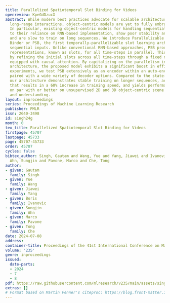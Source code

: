 ```yaml
---
title: Parallelized Spatiotemporal Slot Binding for Videos
openreview: KpeGdDzucX
abstract: While modern best practices advocate for scalable architectures that support
  long-range interactions, object-centric models are yet to fully embrace these architectures.
  In particular, existing object-centric models for handling sequential inputs, due
  to their reliance on RNN-based implementation, show poor stability and capacity
  and are slow to train on long sequences. We introduce Parallelizable Spatiotemporal
  Binder or PSB, the first temporally-parallelizable slot learning architecture for
  sequential inputs. Unlike conventional RNN-based approaches, PSB produces object-centric
  representations, known as slots, for all time-steps in parallel. This is achieved
  by refining the initial slots across all time-steps through a fixed number of layers
  equipped with causal attention. By capitalizing on the parallelism induced by our
  architecture, the proposed model exhibits a significant boost in efficiency. In
  experiments, we test PSB extensively as an encoder within an auto-encoding framework
  paired with a wide variety of decoder options. Compared to the state-of-the-art,
  our architecture demonstrates stable training on longer sequences, achieves parallelization
  that results in a 60% increase in training speed, and yields performance that is
  on par with or better on unsupervised 2D and 3D object-centric scene decomposition
  and understanding.
layout: inproceedings
series: Proceedings of Machine Learning Research
publisher: PMLR
issn: 2640-3498
id: singh24g
month: 0
tex_title: Parallelized Spatiotemporal Slot Binding for Videos
firstpage: 45707
lastpage: 45733
page: 45707-45733
order: 45707
cycles: false
bibtex_author: Singh, Gautam and Wang, Yue and Yang, Jiawei and Ivanovic, Boris and
  Ahn, Sungjin and Pavone, Marco and Che, Tong
author:
- given: Gautam
  family: Singh
- given: Yue
  family: Wang
- given: Jiawei
  family: Yang
- given: Boris
  family: Ivanovic
- given: Sungjin
  family: Ahn
- given: Marco
  family: Pavone
- given: Tong
  family: Che
date: 2024-07-08
address:
container-title: Proceedings of the 41st International Conference on Machine Learning
volume: '235'
genre: inproceedings
issued:
  date-parts:
  - 2024
  - 7
  - 8
pdf: https://raw.githubusercontent.com/mlresearch/v235/main/assets/singh24g/singh24g.pdf
extras: []
# Format based on Martin Fenner's citeproc: https://blog.front-matter.io/posts/citeproc-yaml-for-bibliographies/
---
```

